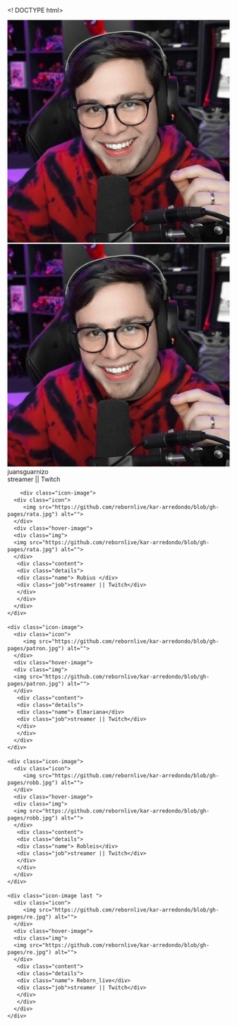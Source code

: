 <! DOCTYPE html>
<html lang="es">
<head>
<meta charset="UTF-8">
<title>Z- index hover transition codinglanb</title>
 <link rel="stylesheet"  href="reborn.css">
</head>
<body><! DOCTYPE html>
<html lang="es">
<head>
<meta charset="UTF-8">
<title>Z- index hover transition codinglanb</title>
 <link rel="stylesheet"  href="reborn.css">
</head>
<body>
<div class="container">
   <div class="icon-image">
      <div class="icon">
         <img src="https://github.com/rebornlive/kar-arredondo/blob/gh-pages/juan.jpg") alt="">
      </div>
	  <div class="hover-image">
	  <div class="img">
	  <img src="https://github.com/rebornlive/kar-arredondo/blob/gh-pages/juan.jpg") alt="">
	  </div>
	   <div class="content">
	   <div class="details">
	   <div class="name"> juansguarnizo</div>
	   <div class="job">streamer || Twitch</div>
	   </div>
	   </div>
	  </div>
	  </div>
	  
	    <div class="icon-image">
      <div class="icon">
         <img src="https://github.com/rebornlive/kar-arredondo/blob/gh-pages/rata.jpg") alt="">
      </div>
	  <div class="hover-image">
	  <div class="img">
	  <img src="https://github.com/rebornlive/kar-arredondo/blob/gh-pages/rata.jpg") alt="">
	  </div>
	   <div class="content">
	   <div class="details">
	   <div class="name"> Rubius </div>
	   <div class="job">streamer || Twitch</div>
	   </div>
	   </div>
	  </div>
    </div>
	
	<div class="icon-image">
      <div class="icon">
         <img src="https://github.com/rebornlive/kar-arredondo/blob/gh-pages/patron.jpg") alt="">
      </div>
	  <div class="hover-image">
	  <div class="img">
	  <img src="https://github.com/rebornlive/kar-arredondo/blob/gh-pages/patron.jpg") alt="">
	  </div>
	   <div class="content">
	   <div class="details">
	   <div class="name"> Elmariana</div>
	   <div class="job">streamer || Twitch</div>
	   </div>
	   </div>
	  </div>
    </div>
	
	<div class="icon-image">
      <div class="icon">
         <img src="https://github.com/rebornlive/kar-arredondo/blob/gh-pages/robb.jpg") alt="">
      </div>
	  <div class="hover-image">
	  <div class="img">
	  <img src="https://github.com/rebornlive/kar-arredondo/blob/gh-pages/robb.jpg") alt="">
	  </div>
	   <div class="content">
	   <div class="details">
	   <div class="name"> Robleis</div>
	   <div class="job">streamer || Twitch</div>
	   </div>
	   </div>
	  </div>
    </div>
	
	<div class="icon-image last ">
      <div class="icon">
         <img src="https://github.com/rebornlive/kar-arredondo/blob/gh-pages/re.jpg") alt="">
      </div>
	  <div class="hover-image">
	  <div class="img">
	  <img src="https://github.com/rebornlive/kar-arredondo/blob/gh-pages/re.jpg") alt="">
	  </div>
	   <div class="content">
	   <div class="details">
	   <div class="name"> Reborn_live</div>
	   <div class="job">streamer || Twitch</div>
	   </div>
	   </div>
	  </div>
    </div>
	
</div>
</body>
</html>
